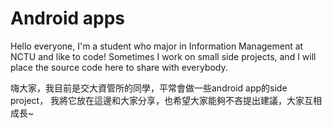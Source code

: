 # Android apps

Hello everyone, I'm a student who major in Information Management at NCTU and like to code!
Sometimes I work on small side projects, and I will place the source code here to share with everybody.

嗨大家，我目前是交大資管所的同學，平常會做一些android app的side project，
我將它放在這邊和大家分享，也希望大家能夠不吝提出建議，大家互相成長~

